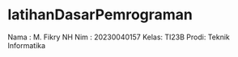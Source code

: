 # latihanDasarPemrograman
Nama : M. Fikry NH
Nim  : 20230040157
Kelas: TI23B
Prodi: Teknik Informatika
